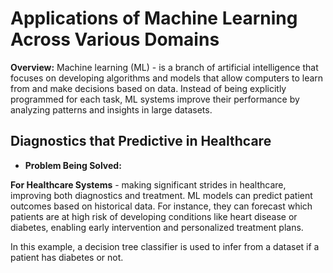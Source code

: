 # Applications of Machine Learning Across Various Domains

**Overview:** Machine learning (ML) -  is a branch of artificial intelligence that focuses on developing algorithms and models that allow computers to learn from and make decisions based on data. Instead of being explicitly programmed for each task, ML systems improve their performance by analyzing patterns and insights in large datasets.

## Diagnostics that Predictive in Healthcare

* **Problem Being Solved:**

 **For Healthcare Systems** - making significant strides in healthcare, improving both diagnostics and treatment. ML models can predict patient outcomes based on historical data. For instance, they can forecast which patients are at high risk of developing conditions like heart disease or diabetes, enabling early intervention and personalized treatment plans.

 In this example, a decision tree classifier is used to infer from a dataset if a patient has diabetes or not.

 
